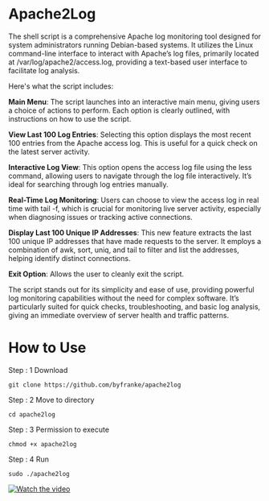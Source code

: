 # Apache2Log

The shell script is a comprehensive Apache log monitoring tool designed for system administrators running Debian-based systems. It utilizes the Linux command-line interface to interact with Apache’s log files, primarily located at /var/log/apache2/access.log, providing a text-based user interface to facilitate log analysis.

Here's what the script includes:

**Main Menu**: The script launches into an interactive main menu, giving users a choice of actions to perform. Each option is clearly outlined, with instructions on how to use the script.

**View Last 100 Log Entries**: Selecting this option displays the most recent 100 entries from the Apache access log. This is useful for a quick check on the latest server activity.

**Interactive Log View**: This option opens the access log file using the less command, allowing users to navigate through the log file interactively. It’s ideal for searching through log entries manually.

**Real-Time Log Monitoring**: Users can choose to view the access log in real time with tail -f, which is crucial for monitoring live server activity, especially when diagnosing issues or tracking active connections.

**Display Last 100 Unique IP Addresses**: This new feature extracts the last 100 unique IP addresses that have made requests to the server. It employs a combination of awk, sort, uniq, and tail to filter and list the addresses, helping identify distinct connections.

**Exit Option**: Allows the user to cleanly exit the script.

The script stands out for its simplicity and ease of use, providing powerful log monitoring capabilities without the need for complex software. It’s particularly suited for quick checks, troubleshooting, and basic log analysis, giving an immediate overview of server health and traffic patterns.

# How to Use

Step : 1 Download
```
git clone https://github.com/byfranke/apache2log
```
Step : 2 Move to directory
```
cd apache2log
```
Step : 3 Permission to execute
```
chmod +x apache2log
```
Step : 4 Run
```
sudo ./apache2log
```

[![Watch the video](https://img.youtube.com/vi/Zy9z5GWk6co/maxresdefault.jpg)](https://www.youtube.com/watch?v=Zy9z5GWk6co)
